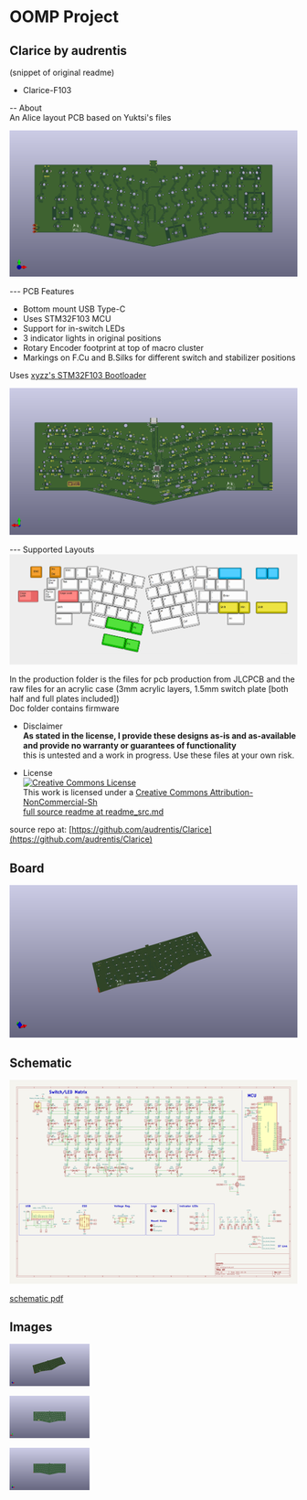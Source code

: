 # OOMP Project  
## Clarice  by audrentis  
  
(snippet of original readme)  
  
- Clarice-F103  
  
-- About  
An Alice layout PCB based on Yuktsi's files  
  
![render img](https://github.com/audrentis/Clarice/blob/main/Doc/Top_View.png)  
  
--- PCB Features  
* Bottom mount USB Type-C   
* Uses STM32F103 MCU  
* Support for in-switch LEDs   
* 3 indicator lights in original positions   
* Rotary Encoder footprint at top of macro cluster  
* Markings on F.Cu and B.Silks for different switch and stabilizer positions  
  
Uses [xyzz's STM32F103 Bootloader](https://github.com/xyzz/stm32f103-keyboard-bootloader)  
  
  
  
![render img](https://github.com/audrentis/Clarice/blob/main/Doc/Bottom_View.png)  
  
--- Supported Layouts  
![render img](https://github.com/audrentis/Clarice/blob/main/Doc/layout.png)  
  
In the production folder is the files for pcb production from JLCPCB and the raw files for an acrylic case (3mm acrylic layers, 1.5mm switch plate [both half and full plates included])  
Doc folder contains firmware   
- Disclaimer  
**As stated in the license, I provide these designs as-is and as-available and provide no warranty or guarantees of functionality**    
this is untested and a work in progress. Use these files at your own risk.  
  
- License   
<a rel="license" href="http://creativecommons.org/licenses/by-nc-sa/4.0/"><img alt="Creative Commons License" style="border-width:0"   
src="https://i.creativecommons.org/l/by-nc-sa/4.0/88x31.png" /></a><br />This work is licensed under a <a rel="license"   
href="http://creativecommons.org/licenses/by-nc-sa/4.0/">Creative Commons Attribution-NonCommercial-Sh  
  full source readme at [readme_src.md](readme_src.md)  
  
source repo at: [https://github.com/audrentis/Clarice](https://github.com/audrentis/Clarice)  
## Board  
  
[![working_3d.png](working_3d_600.png)](working_3d.png)  
## Schematic  
  
[![working_schematic.png](working_schematic_600.png)](working_schematic.png)  
  
[schematic pdf](working_schematic.pdf)  
## Images  
  
[![working_3d.png](working_3d_140.png)](working_3d.png)  
  
[![working_3d_back.png](working_3d_back_140.png)](working_3d_back.png)  
  
[![working_3d_front.png](working_3d_front_140.png)](working_3d_front.png)  
